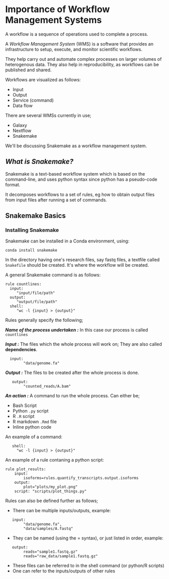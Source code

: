 # **Importance of Workflow Management Systems**

A workflow is a sequence of operations used to complete a process.

A _Workflow Management System_ (WMS) is a software that provides an infrastructure to setup, execute, and monitor scientific workflows.

They help carry out and automate complex processes on larger volumes of heterogenous data. They also help in reproducibility, as workflows can be published and shared.

Workflows are visualized as follows:

* Input
* Output
* Service (command)
* Data flow

There are several WMSs currently in use;

* Galaxy
* Nextflow
* Snakemake

We'll be discussing Snakemake as a workflow management system.


##  _**What is Snakemake?**_

Snakemake is a text-based workflow system which is based on the command-line, and uses python syntax since python has a pseudo-code format.

It decomposes workflows to a set of rules, eg how to obtain output files from input files after running a set of commands.


## **Snakemake Basics**

### Installing Snakemake

Snakemake can be installed in a Conda environment, using:

`conda install snakemake`


In the directory having one's research files, say fastq files, a textfile called `Snakefile` should be created. It's where the workflow will be created.


A general Snakemake command is as follows:

```
rule countlines:
  input:
     "input/file/path"
  output:
     "output/file/path"
  shell:
     "wc -l {input} > {output}"

```


Rules generally specify the following;

_**Name of the process undertaken :**_ In this case our process is called `countlines` 

_**Input :**_ The files which the whole process will work on; They are also called **dependencies**.

```
  input:
        "data/genome.fa"
```

_**Output :**_ The files to be created after the whole process is done.

```
   output:
        "counted_reads/A.bam"
```

_**An action :**_ A command to run the whole process. Can either be;

* Bash Script
* Python `.py` script
* R `.R` script
* R markdown `.Rmd` file
* Inline python code

An example of a command:

```
   shell:
     "wc -l {input} > {output}"
```

An example of a rule contaning a python script:

```
rule plot_results:
    input:
        isoforms=rules.quantify_transcripts.output.isoforms
    output:
        plot="plots/my_plot.png"
    script: "scripts/plot_things.py"
```


Rules can also be defined further as follows;

* There can be multiple inputs/outputs, example:

```
   input:
        "data/genome.fa",
        "data/samples/A.fastq"   
```

* They can be named (using the = syntax), or just listed in order, example:

```
   output:
        reads="sample1.fastq.gz"
        reads="raw_data/sample1.fastq.gz"
```

* These files can be referred to in the shell command (or python/R scripts)
* One can refer to the inputs/outputs of other rules 












